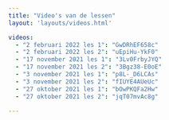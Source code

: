 ```yaml
---
title: "Video's van de lessen"
layout: 'layouts/videos.html'

videos:
  - "2 februari 2022 les 1": "GwDRhEF658c"
  - "2 februari 2022 les 2": "uEpiHu-YkF0"
  - "17 november 2021 les 1": "3Lv0FrbyJYQ"
  - "17 november 2021 les 2": "3Bgz38-E0oE"
  - "3 november 2021 les 1": "p8L-_D6LCAs"
  - "3 november 2021 les 2": "fIUYE4AUeUc"
  - "27 oktober 2021 les 1": "bOwPKQFa2Hw"
  - "27 oktober 2021 les 2": "jqT07mvAc8g"

---
```

